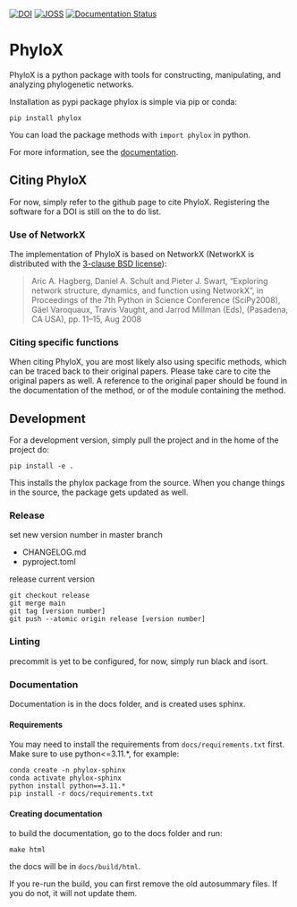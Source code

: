 [![DOI](https://zenodo.org/badge/650049974.svg)](https://zenodo.org/doi/10.5281/zenodo.10122403)
[![JOSS](https://joss.theoj.org/papers/d63bf1aae710fd400a2aba922b359cd7/status.svg)](https://joss.theoj.org/papers/d63bf1aae710fd400a2aba922b359cd7)
[![Documentation Status](https://readthedocs.org/projects/phylox/badge/?version=latest)](https://phylox.readthedocs.io/en/latest/?badge=latest)


# PhyloX

PhyloX is a python package with tools for constructing, manipulating, and analyzing phylogenetic networks.

Installation as pypi package phylox is simple via pip or conda:
```
pip install phylox
```
You can load the package methods with `import phylox` in python.

For more information, see the [documentation](https://phylox.readthedocs.io).

## Citing PhyloX

For now, simply refer to the github page to cite PhyloX. Registering the software for a DOI is still on the to do list.

### Use of NetworkX
The implementation of PhyloX is based on NetworkX (NetworkX is distributed with the [3-clause BSD license](https://networkx.org/documentation/stable/index.html#license)):

> Aric A. Hagberg, Daniel A. Schult and Pieter J. Swart, “Exploring network structure, dynamics, and function using NetworkX”, in Proceedings of the 7th Python in Science Conference (SciPy2008), Gäel Varoquaux, Travis Vaught, and Jarrod Millman (Eds), (Pasadena, CA USA), pp. 11–15, Aug 2008

### Citing specific functions
When citing PhyloX, you are most likely also using specific methods, which can be traced back to their original papers. Please take care to cite the original papers as well. A reference to the original paper should be found in the documentation of the method, or of the module containing the method.

## Development

For a development version, simply pull the project and in the home of the project do:
```
pip install -e .
```
This installs the phylox package from the source. When you change things in the source, the package gets updated as well.

### Release

set new version number in master branch
 - CHANGELOG.md
 - pyproject.toml

release current version
```
git checkout release
git merge main
git tag [version number]
git push --atomic origin release [version number]
```

### Linting

precommit is yet to be configured, for now, simply run black and isort.

### Documentation

Documentation is in the docs folder, and is created uses sphinx.

#### Requirements
You may need to install the requirements from `docs/requirements.txt` first. Make sure to use python<=3.11.*, for example:
```
conda create -n phylox-sphinx
conda activate phylox-sphinx
python install python==3.11.*
pip install -r docs/requirements.txt
```

#### Creating documentation
to build the documentation, go to the docs folder and run:
```
make html
```
the docs will be in `docs/build/html`.

If you re-run the build, you can first remove the old autosummary files. If you do not, it will not update them.




